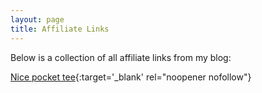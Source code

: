 ```yaml
---
layout: page
title: Affiliate Links
---
```


Below is a collection of all affiliate links from my blog:

[Nice pocket tee](https://amzn.to/3sUvcmr){:target='_blank' rel="noopener nofollow"}

